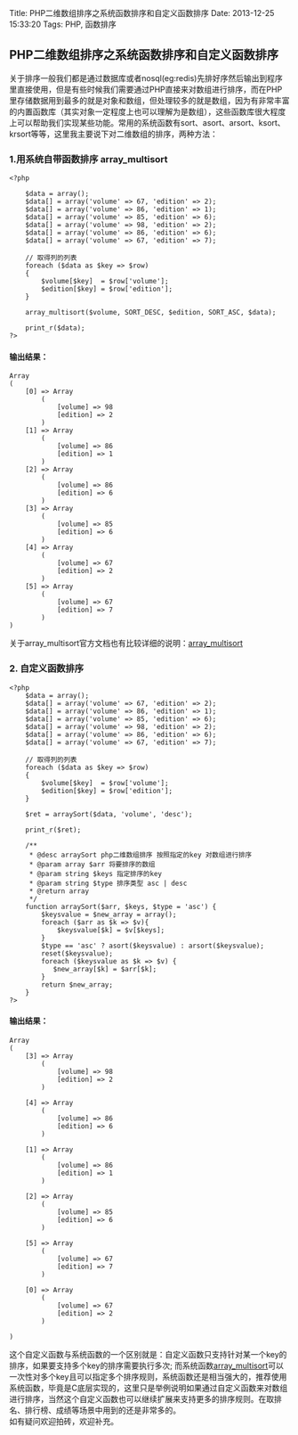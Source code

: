 Title: PHP二维数组排序之系统函数排序和自定义函数排序
Date: 2013-12-25 15:33:20
Tags: PHP, 函数排序

## PHP二维数组排序之系统函数排序和自定义函数排序

关于排序一般我们都是通过数据库或者nosql(eg:redis)先排好序然后输出到程序里直接使用，但是有些时候我们需要通过PHP直接来对数组进行排序，而在PHP里存储数据用到最多的就是对象和数组，但处理较多的就是数组，因为有非常丰富的内置函数库（其实对象一定程度上也可以理解为是数组），这些函数库很大程度上可以帮助我们实现某些功能。常用的系统函数有sort、asort、arsort、ksort、krsort等等，这里我主要说下对二维数组的排序，两种方法：

### 1.用系统自带函数排序 array_multisort
    
    
    <?php
    
        $data = array();
        $data[] = array('volume' => 67, 'edition' => 2);
        $data[] = array('volume' => 86, 'edition' => 1);
        $data[] = array('volume' => 85, 'edition' => 6);
        $data[] = array('volume' => 98, 'edition' => 2);
        $data[] = array('volume' => 86, 'edition' => 6);
        $data[] = array('volume' => 67, 'edition' => 7);
    
        // 取得列的列表
        foreach ($data as $key => $row)
        {
            $volume[$key]  = $row['volume'];
            $edition[$key] = $row['edition'];
        }
    
        array_multisort($volume, SORT_DESC, $edition, SORT_ASC, $data);
    
        print_r($data);
    ?>
    

#### 输出结果：
    
    
    Array
    (
        [0] => Array
            (
                [volume] => 98
                [edition] => 2
            )
        [1] => Array
            (
                [volume] => 86
                [edition] => 1
            )
        [2] => Array
            (
                [volume] => 86
                [edition] => 6
            )
        [3] => Array
            (
                [volume] => 85
                [edition] => 6
            )
        [4] => Array
            (
                [volume] => 67
                [edition] => 2
            )
        [5] => Array
            (
                [volume] => 67
                [edition] => 7
            )
    )
    

关于array_multisort官方文档也有比较详细的说明：[array_multisort](http://www.php.net/manual/zh/function.array-multisort.php)

### 2\. 自定义函数排序
    
    
    <?php
        $data = array();
        $data[] = array('volume' => 67, 'edition' => 2);
        $data[] = array('volume' => 86, 'edition' => 1);
        $data[] = array('volume' => 85, 'edition' => 6);
        $data[] = array('volume' => 98, 'edition' => 2);
        $data[] = array('volume' => 86, 'edition' => 6);
        $data[] = array('volume' => 67, 'edition' => 7);
    
        // 取得列的列表
        foreach ($data as $key => $row)
        {
            $volume[$key]  = $row['volume'];
            $edition[$key] = $row['edition'];
        }
    
        $ret = arraySort($data, 'volume', 'desc');
    
        print_r($ret);
    
        /**
         * @desc arraySort php二维数组排序 按照指定的key 对数组进行排序
         * @param array $arr 将要排序的数组
         * @param string $keys 指定排序的key
         * @param string $type 排序类型 asc | desc
         * @return array
         */
        function arraySort($arr, $keys, $type = 'asc') {
            $keysvalue = $new_array = array();
            foreach ($arr as $k => $v){
                $keysvalue[$k] = $v[$keys];
            }
            $type == 'asc' ? asort($keysvalue) : arsort($keysvalue);
            reset($keysvalue);
            foreach ($keysvalue as $k => $v) {
               $new_array[$k] = $arr[$k];
            }
            return $new_array;
        }
    ?>
    

#### 输出结果：
    
    
    Array
    (
        [3] => Array
            (
                [volume] => 98
                [edition] => 2
            )
    
        [4] => Array
            (
                [volume] => 86
                [edition] => 6
            )
    
        [1] => Array
            (
                [volume] => 86
                [edition] => 1
            )
    
        [2] => Array
            (
                [volume] => 85
                [edition] => 6
            )
    
        [5] => Array
            (
                [volume] => 67
                [edition] => 7
            )
    
        [0] => Array
            (
                [volume] => 67
                [edition] => 2
            )
    
    )
    

这个自定义函数与系统函数的一个区别就是：自定义函数只支持针对某一个key的排序，如果要支持多个key的排序需要执行多次; 而系统函数[array_multisort](http://www.php.net/manual/zh/function.array-multisort.php)可以一次性对多个key且可以指定多个排序规则，系统函数还是相当强大的，推荐使用系统函数，毕竟是C底层实现的，这里只是举例说明如果通过自定义函数来对数组进行排序，当然这个自定义函数也可以继续扩展来支持更多的排序规则。在取排名、排行榜、成绩等场景中用到的还是非常多的。  
如有疑问欢迎拍砖，欢迎补充。
